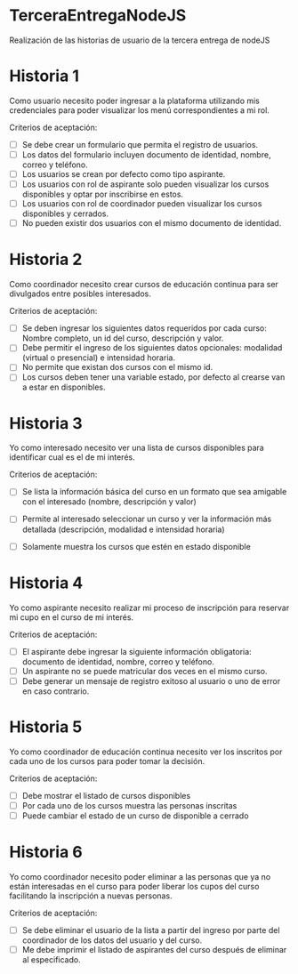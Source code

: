 # TerceraEntregaNodeJS

Realización de las historias de usuario de la tercera entrega de nodeJS

# Historia 1

Como usuario necesito poder ingresar a la plataforma utilizando mis credenciales para poder visualizar los menú correspondientes a mi rol.

Criterios de aceptación: 

- [ ] Se debe crear un formulario que permita el registro de usuarios.
- [ ] Los datos del formulario incluyen documento de identidad, nombre, correo y teléfono.
- [ ] Los usuarios se crean por defecto como tipo aspirante.
- [ ] Los usuarios con rol de aspirante solo pueden visualizar los cursos disponibles y optar por inscribirse en estos.
- [ ] Los usuarios con rol de coordinador pueden visualizar los cursos disponibles y cerrados.
- [ ] No pueden existir dos usuarios con el mismo documento de identidad.

# Historia 2

Como coordinador necesito crear cursos de educación continua para ser divulgados entre posibles interesados.

Criterios de aceptación:

- [ ] Se deben ingresar los siguientes datos requeridos por cada curso: Nombre completo, un id del curso, descripción y valor.
- [ ] Debe permitir el ingreso de los siguientes datos opcionales: modalidad (virtual o presencial) e intensidad horaria.
- [ ] No permite que existan dos cursos con el mismo id.
- [ ] Los cursos deben tener una variable estado, por defecto al crearse van a estar en disponibles.

# Historia 3

Yo como interesado necesito ver una lista de cursos disponibles para identificar cual es el de mi interés.

Criterios de aceptación:

- [ ] Se lista la información básica del curso en un formato que sea amigable con el interesado (nombre, descripción y valor)
- [ ] Permite al interesado seleccionar un curso y ver la información más detallada (descripción, modalidad e intensidad horaria)
- [ ] Solamente muestra los cursos que estén en estado disponible


# Historia 4

Yo como aspirante necesito realizar mi proceso de inscripción para reservar mi cupo en el curso de mi interés.

Criterios de aceptación: 

- [ ] El aspirante debe ingresar la siguiente información obligatoria: documento de identidad, nombre, correo y teléfono.
- [ ] Un aspirante no se puede matricular dos veces en el mismo curso.
- [ ] Debe generar un mensaje de registro exitoso al usuario o uno de error en caso contrario.

# Historia 5

Yo como coordinador de educación continua necesito ver los inscritos por cada uno de los cursos para poder tomar la decisión.

Criterios de aceptación:

- [ ] Debe mostrar el listado de cursos disponibles
- [ ] Por cada uno de los cursos muestra las personas inscritas
- [ ] Puede cambiar el estado de un curso de disponible a cerrado

# Historia 6
Yo como coordinador necesito poder eliminar a las personas que ya no están interesadas en el curso para poder liberar los cupos del curso facilitando la inscripción a nuevas personas.

Criterios de aceptación:

- [ ] Se debe eliminar el usuario de la lista a partir del ingreso por parte del coordinador de los datos del usuario y del curso.
- [ ] Me debe imprimir el listado de aspirantes del curso después de eliminar al especificado.